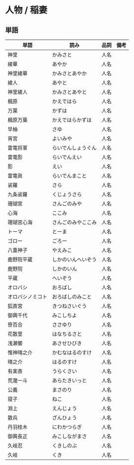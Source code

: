# 人物 / 稲妻

## 単語

|単語|読み|品詞|備考|
|---|---|---|---|
|神里|かみさと|人名||
|綾華|あやか|人名||
|神里綾華|かみさとあやか|人名||
|綾人|あやと|人名||
|神里綾人|かみさとあやと|人名||
|楓原|かえではら|人名||
|万葉|かずは|人名||
|楓原万葉|かえではらかずは|人名||
|早柚|さゆ|人名||
|宵宮|よいみや|人名||
|雷電将軍|らいでんしょうぐん|人名||
|雷電影|らいでんえい|人名||
|影|えい|人名||
|雷電眞|らいでんまこと|人名||
|裟羅|さら|人名||
|九条裟羅|くじょうさら|人名||
|珊瑚宮|さんごのみや|人名||
|心海|ここみ|人名||
|珊瑚宮心海|さんごのみやここみ|人名||
|トーマ|とーま|人名||
|ゴロー|ごろー|人名||
|八重神子|やえみこ|人名||
|鹿野院平蔵|しかのいんへいぞう|人名||
|鹿野院|しかのいん|人名||
|平蔵|へいぞう|人名||
|オロバシ|おろばし|人名||
|オロバシノミコト|おろばしのみこと|人名||
|狐斎宮|きつねさいぐう|人名||
|御輿千代|みこしちよ|人名||
|笹百合|ささゆり|人名||
|花散里|はなちるさと|人名||
|浅瀬響|あさせひびき|人名||
|惟神晴之介|かむなはるのすけ|人名||
|晴之介|はるのすけ|人名||
|有楽斎|うらくさい|人名||
|荒瀧一斗|あらたきいっと|人名||
|公義|まさのり|人名||
|寝子|ねこ|人名||
|淵上|えんじょう|人名||
|散兵|ざんひょう|人名||
|丹羽桂木|にわかつらぎ|人名||
|御輿長正|みこしながまさ|人名||
|久岐忍|くきしのぶ|人名||
|久岐|くき|人名||